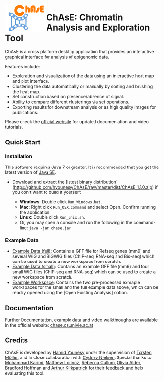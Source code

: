 <img align="left" src="doc/ChaseLogo.jpg" alt="ChAsE logo" height="90"> </img>

# ChAsE: Chromatin Analysis and Exploration Tool

ChAsE is a cross platform desktop application that provides an interactive graphical interface for analysis of epigenomic data. 

Features include:

* Exploration and visualization of the data using an interactive heat map and plot interface.
* Clustering the data automatically or manually by sorting and brushing the heat map.
* Set construction based on presence/absence of signal.
* Ability to compare different clusterings via set operations.
* Exporting results for downstream analysis or as high quality images for publications.

Please check the [official website](chase.cs.univie.ac.at) for updated documentation and video tutorials.

## Quick Start

### Installation
This software requires Java 7 or greater. It is recommended that you get the latest version of [Java SE](http://www.oracle.com/technetwork/java/javase/downloads/jdk8-downloads-2133151.html).

* Download and extract the [latest binary distribution] (https://github.com/hyounesy/ChAsE/raw/master/dist/ChAsE_1.1.0.zip) if you don't want to build it yourself:

  * **Windows**: Double click ```Run_Windows.bat```.
  * **Mac**: Right click ```Run_OSX.command``` and select Open. Confirm running the application.
  * **Linux**: Double click ```Run_Unix.sh```.
  * Or, you may open a console and run the following in the command-line: ``` java -jar chase.jar ```

### Example Data
 * [Example Data (full)](http://bigwigs.brc.ubc.ca/bigwig/chase/): Contains a GFF file for Refseq genes (mm9) and several WIG and BIGWIG files (ChIP-seq, RNA-seq and Bis-seq) which can be used to create a new workspace from scratch.
 * [Example Data (small)](https://github.com/hyounesy/ChAsE/raw/master/dist/ExampleData.zip): Contains an example GFF file (mm9) and four small WIG files (ChIP-seq and RNA-seq) which can be used to create a new workspace from scratch.
 * [Example Workspace](https://github.com/hyounesy/ChAsE/raw/master/dist/ExampleWorkspace.zip): Contains the two pre-processed exmaple workspaces for the small and the full example data above, which can be readily opened using the [Open Existing Analysis] option.

## Documentation
Further Documentation, example data and video walkthroughs are available in the official website: [chase.cs.univie.ac.at](http://chase.cs.univie.ac.at/)

## Credits
ChAsE is developed by [Hamid Younesy](https://www.researchgate.net/profile/Hamid_Younesy) under the supervision of [Torsten Möller](https://cs.univie.ac.at/vda-team/infpers/Torsten_M%C3%B6ller/), and in close collaboration with [Cydney Nielsen](http://www.cydney.org/). Special thanks to [Mohammad Karimi](http://brc.ubc.ca/research/computational-biology-and-bioinformatics/), [Matthew Lorincz](http://medgen.med.ubc.ca/person/matthew-lorincz/), [Rebecca Cullum](http://www.terryfoxlab.ca/people-detail/rebecca-cullum/), [Olivia Alder](https://www.researchgate.net/profile/Olivia_Alder), [Bradford Hoffman](https://cfri.ca/our-research/researchers/results/Details/brad-hoffman) and [Arthur Kirkpatrick](http://www.cs.sfu.ca/~ted/) for their feedback and help evaluating this tool.
